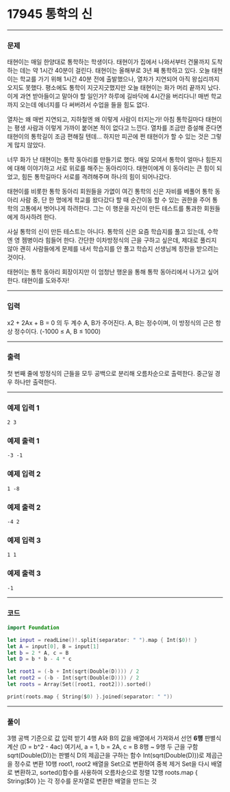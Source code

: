 # 17945 통학의 신
---
### 문제
태현이는 매일 한양대로 통학하는 학생이다. 태현이가 집에서 나와서부터 건물까지 도착하는 데는 약 1시간 40분이 걸린다. 태현이는 올해부로 3년 째 통학하고 있다. 오늘 태현이는 학교를 가기 위해 1시간 40분 전에 출발했으나, 열차가 지연되어 아직 왕십리까지 오지도 못했다. 평소에도 통학이 지긋지긋했지만 오늘 태현이는 화가 머리 끝까지 났다. 이게 과연 받아들이고 말아야 할 일인가? 하루에 길바닥에 4시간을 버리다니! 매번 학교까지 오는데 에너지를 다 써버려서 수업을 들을 힘도 없다.

열차는 왜 매번 지연되고, 지하철엔 왜 이렇게 사람이 터지는가! 아침 통학길마다 태현이는 평생 사람과 이렇게 가까이 붙어본 적이 없다고 느낀다. 열차를 조금만 증설해 준다면 태현이의 통학길이 조금 편해질 텐데… 하지만 피곤에 쩐 태현이가 할 수 있는 것은 그렇게 많지 않았다.

너무 화가 난 태현이는 통학 동아리를 만들기로 했다. 매일 모여서 통학이 얼마나 힘든지에 대해 이야기하고 서로 위로를 해주는 동아리이다. 태현이에게 이 동아리는 큰 힘이 되었고, 힘든 통학길마다 서로를 격려해주며 하나의 힘이 되어나갔다.

태현이를 비롯한 통학 동아리 회원들을 가엾이 여긴 통학의 신은 자비를 베풀어 통학 동아리 사람 중, 단 한 명에게 학교를 왔다갔다 할 때 순간이동 할 수 있는 권한을 주어 통학의 고통에서 벗어나게 하려한다. 그는 이 행운을 자신이 만든 테스트를 통과한 회원들에게 하사하려 한다. 

사실 통학의 신이 만든 테스트는 아니다. 통학의 신은 요즘 학습지를 풀고 있는데, 수학엔 영 젬병이라 힘들어 한다. 간단한 이차방정식의 근을 구하고 싶은데, 제대로 풀리지 않아 괜히 사람들에게 문제를 내서 학습지를 안 풀고 학습지 선생님께 칭찬을 받으려는 것이다.

태현이는 통학 동아리 회장이지만 이 엄청난 행운을 통해 통학 동아리에서 나가고 싶어한다. 태현이를 도와주자!

---
### 입력
x2  + 2Ax + B = 0 의 두 계수 A, B가 주어진다. A, B는 정수이며, 이 방정식의 근은 항상 정수이다. (-1000 ≤ A, B ≤ 1000)

---
### 출력
첫 번째 줄에 방정식의 근들을 모두 공백으로 분리해 오름차순으로 출력한다. 중근일 경우 하나만 출력한다.

---
### 예제 입력 1
```
2 3
```
### 예제 출력 1
```
-3 -1
```
### 예제 입력 2
```
1 -8
```
### 예제 출력 2
```
-4 2
```
### 예제 입력 3
```
1 1
```
### 예제 출력 3
```
-1
```
---
### 코드
```swift
import Foundation

let input = readLine()!.split(separator: " ").map { Int($0)! }
let A = input[0], B = input[1]
let b = 2 * A, c = B
let D = b * b - 4 * c

let root1 = (-b + Int(sqrt(Double(D)))) / 2
let root2 = (-b - Int(sqrt(Double(D)))) / 2
let roots = Array(Set([root1, root2])).sorted()

print(roots.map { String($0) }.joined(separator: " "))
```
---
### 풀이
3행
공백 기준으로 값 입력 받기
4행
A와 B의 값을 배열에서 가져와서 선언
**6행**
판별식 계산 (D = b^2 - 4ac)
여기서, a = 1, b = 2A, c = B
8행 ~ 9행
두 근을 구함
sqrt(Double(D))는 판별식 D의 제곱근을 구하는 함수
Int(sqrt(Double(D)))로 제곱근을 정수로 변환
10행
root1, root2 배열을 Set으로 변환하여 중복 제거
Set을 다시 배열로 변환하고, sorted()함수를 사용하여 오름차순으로 정렬
12행
roots.map { String($0) }는 각 정수를 문자열로 변환한 배열을 만드는 것
